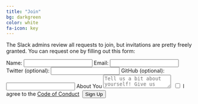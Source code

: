 ```yaml
---
title: "Join"
bg: darkgreen
color: white
fa-icon: key
---
```


<p>The Slack admins review all requests to join, but invitations are pretty freely granted. You can request one by filling out this form: </p>

<form action="https://api.wealljs.org/signup" method="POST" id="signup_form">
	<label><span>Name: </span><input name="name" required type="text" class="input-field"></label>
	<label><span>Email: </span><input name="email" required type="email" class="input-field"></label>
	<label><span>Twitter (optional): </span><input name="twitter" type="text" class="input-field"></label>
	<label><span>GitHub (optional): </span><input name="github" type="text" class="input-field"></label>
	<label><span>About You</span></label>
	<textarea name="about" placeholder="Tell us a bit about yourself! Give us enough to go on to make sure you're a person not a bot!" class="textarea-field" required minlength="100"></textarea>
	<label><span>&nbsp;</span><input type="checkbox" name="coc" required  class="input-field"> I agree to the <a href="/#codeofconduct">Code of Conduct</a>
	</label>
	<input type="hidden" name="redirect_uri" value="http://witchat.github.io/postsignup.html">
	<input type="hidden" name="team_id" value="T03JF8CDH">
	<label><span>&nbsp;</span><button type="submit">Sign Up</button></label>
</form>

